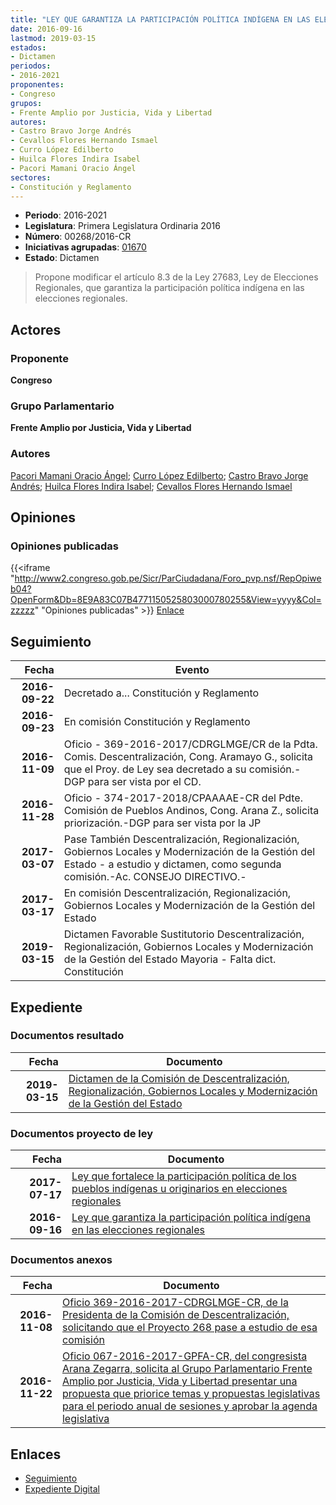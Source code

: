 ```yaml
---
title: "LEY QUE GARANTIZA LA PARTICIPACIÓN POLÍTICA INDÍGENA EN LAS ELECCIONES REGIONALES"
date: 2016-09-16
lastmod: 2019-03-15
estados:
- Dictamen
periodos:
- 2016-2021
proponentes:
- Congreso
grupos:
- Frente Amplio por Justicia, Vida y Libertad
autores:
- Castro Bravo Jorge Andrés
- Cevallos Flores Hernando Ismael
- Curro López Edilberto
- Huilca Flores Indira Isabel
- Pacori Mamani Oracio Ángel
sectores:
- Constitución y Reglamento
---
```

- **Periodo**: 2016-2021
- **Legislatura**: Primera Legislatura Ordinaria 2016
- **Número**: 00268/2016-CR
- **Iniciativas agrupadas**: [01670](../../01600/01670)
- **Estado**: Dictamen

> Propone modificar el artículo 8.3 de la Ley 27683, Ley de Elecciones Regionales, que garantiza la participación política indígena en las elecciones regionales.


## Actores

### Proponente

**Congreso**

### Grupo Parlamentario

**Frente Amplio por Justicia, Vida y Libertad**

### Autores

[Pacori Mamani Oracio Ángel](mailto:mailto:opacori@congreso.gob.pe); [Curro López Edilberto](mailto:mailto:ecurro@congreso.gob.pe); [Castro Bravo Jorge Andrés](mailto:mailto:jacastro@congreso.gob.pe); [Huilca Flores Indira Isabel](mailto:mailto:ihuilca@congreso.gob.pe); [Cevallos Flores Hernando Ismael](mailto:mailto:hcevallos@congreso.gob.pe)

## Opiniones

### Opiniones publicadas

{{<iframe "http://www2.congreso.gob.pe/Sicr/ParCiudadana/Foro_pvp.nsf/RepOpiweb04?OpenForm&Db=8E9A83C07B4771150525803000780255&View=yyyy&Col=zzzzz" "Opiniones publicadas" >}}
[Enlace](http://www2.congreso.gob.pe/Sicr/ParCiudadana/Foro_pvp.nsf/RepOpiweb04?OpenForm&Db=8E9A83C07B4771150525803000780255&View=yyyy&Col=zzzzz)


## Seguimiento

| Fecha | Evento |
|------:|--------|
| **2016-09-22** | Decretado a... Constitución y Reglamento |
| **2016-09-23** | En comisión Constitución y Reglamento |
| **2016-11-09** | Oficio - 369-2016-2017/CDRGLMGE/CR de la Pdta. Comis. Descentralización, Cong. Aramayo G., solicita que el Proy. de Ley sea decretado a su comisión.-DGP para ser vista por el CD. |
| **2016-11-28** | Oficio - 374-2017-2018/CPAAAAE-CR del Pdte. Comisión de Pueblos Andinos, Cong. Arana Z., solicita priorización.-DGP para ser vista por la JP |
| **2017-03-07** | Pase También Descentralización, Regionalización, Gobiernos Locales y Modernización de la Gestión del Estado - a estudio y dictamen, como segunda comisión.-Ac. CONSEJO DIRECTIVO.- |
| **2017-03-17** | En comisión Descentralización, Regionalización, Gobiernos Locales y Modernización de la Gestión del Estado |
| **2019-03-15** | Dictamen Favorable Sustitutorio Descentralización, Regionalización, Gobiernos Locales y Modernización de la Gestión del Estado Mayoria - Falta dict. Constitución |

## Expediente

### Documentos resultado

| Fecha | Documento |
|------:|-----------|
| **2019-03-15** | [Dictamen de la Comisión de Descentralización, Regionalización, Gobiernos Locales y Modernización de la Gestión del Estado](http://www.leyes.congreso.gob.pe/Documentos/2016_2021/Dictamenes/Proyectos_de_Ley/00268DC08MAY20190315.pdf) |

### Documentos proyecto de ley

| Fecha | Documento |
|------:|-----------|
| **2017-07-17** | [Ley que fortalece la participación política de los pueblos indígenas u originarios en elecciones regionales](http://www.leyes.congreso.gob.pe/Documentos/2016_2021/Proyectos_de_Ley_y_de_Resoluciones_Legislativas/PL0167020170717.pdf) |
| **2016-09-16** | [Ley que garantiza la participación política indígena en las elecciones regionales](http://www.leyes.congreso.gob.pe/Documentos/2016_2021/Proyectos_de_Ley_y_de_Resoluciones_Legislativas/PL0026820160916..pdf) |

### Documentos anexos

| Fecha | Documento |
|------:|-----------|
| **2016-11-08** | [Oficio 369-2016-2017-CDRGLMGE-CR, de la Presidenta de la Comisión de Descentralización, solicitando que el Proyecto 268 pase a estudio de esa comisión](http://www.leyes.congreso.gob.pe/Documentos/2016_2021/Oficios/Comisiones_Ordinarias/OF-369-2016-2017-CDRGLMGE-CR..pdf) |
| **2016-11-22** | [Oficio 067-2016-2017-GPFA-CR, del congresista Arana Zegarra, solicita al Grupo Parlamentario Frente Amplio por Justicia, Vida y Libertad presentar una propuesta que priorice temas y propuestas legislativas para el periodo anual de sesiones y aprobar la agenda legislativa](http://www.leyes.congreso.gob.pe/Documentos/2016_2021/Oficios/Grupos_Parlamentarios/OFICIO-067-2016-2017-GPFA-CR.pdf) |

## Enlaces

- [Seguimiento](http://www2.congreso.gob.pe/Sicr/TraDocEstProc/CLProLey2016.nsf/f7fff46988ca05b1052578e100829cc7/c0f41637d7d2c209052580300079d90c?OpenDocument)
- [Expediente Digital](http://www2.congreso.gob.pe/Sicr/TraDocEstProc/Expvirt_2011.nsf/visbusqptramdoc1621/00268?opendocument)

